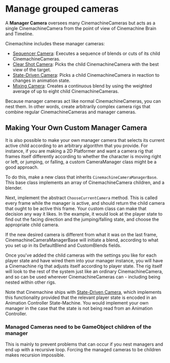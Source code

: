 # Manage grouped cameras

A __Manager Camera__ oversees many CinemachineCameras but acts as a single CinemachineCamera from the point of view of Cinemachine Brain and Timeline.

Cinemachine includes these manager cameras:

* [Sequencer Camera](CinemachineSequencerCamera.md): Executes a sequence of blends or cuts of its child CinemachineCameras.
* [Clear Shot Camera](CinemachineClearShot.md): Picks the child CinemachineCamera with the best view of the target.
* [State-Driven Camera](CinemachineStateDrivenCamera.md): Picks a child CinemachineCamera in reaction to changes in animation state.
* [Mixing Camera](CinemachineMixingCamera.md): Creates a continuous blend by using the weighted average of up to eight child CinemachineCameras.

Because manager cameras act like normal CinemachineCameras, you can nest them. In other words, create arbitrarily complex camera rigs that combine regular CinemachineCameras and manager cameras.

## Making Your Own Custom Manager Camera

It is also possible to make your own manager camera that selects its current active child according to an arbitrary algorithm that you provide.  For instance, if you are making a 2D Platformer and want a camera rig that frames itself differently according to whether the character is moving right or left, or jumping, or falling, a custom CameraManager class might be a good approach.

To do this, make a new class that inherits `CinemachineCameraManagerBase`.  This base class implements an array of CinemachineCamera children, and a blender.

Next, implement the abstract `ChooseCurrentCamera` method.  This is called every frame while the manager is active, and should return the child camera that ought to be active this frame.  Your custom class can make that decision any way it likes.  In the example, it would look at the player state to find out the facing direction and the jumping/falling state, and choose the appropriate child camera.

If the new desired camera is different from what it was on the last frame, CinemachineCameraManagerBase will initiate a blend, according to what you set up in its DefaultBlend and CustomBlends fields.

Once you've added the child cameras with the settings you like for each player state and have wired them into your manager instance, you will have a Cinemachine rig that adjusts itself according to player state.  The rig itself will look to the rest of the system just like an ordinary CinemachineCamera, and so can be used wherever CinemachineCameras can - including being nested within other rigs.

Note that Cinemachine ships with [State-Driven Camera](CinemachineStateDrivenCamera.md), which implements this functionality provided that the relevant player state is encoded in an Animation Controller State-Machine.  You would implement your own manager in the case that the state is not being read from an Animation Controller.


### Managed Cameras need to be GameObject children of the manager
This is mainly to prevent problems that can occur if you nest managers and end up with a recursive loop.  Forcing the managed cameras to be children makes recursion impossible.
